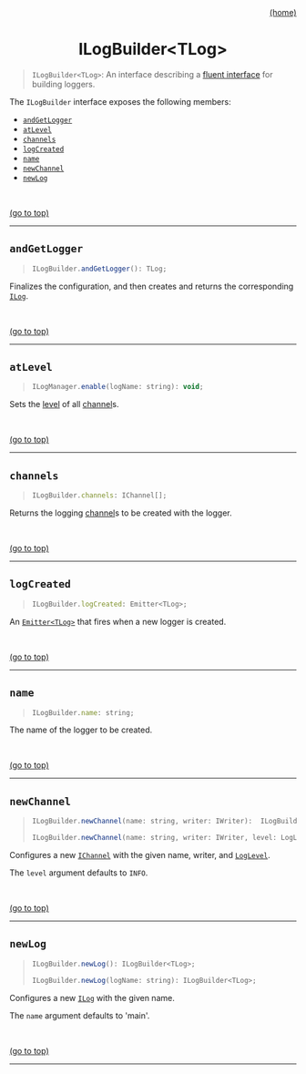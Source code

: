 <div id="top" align="right"><a href="https://github.com/auturge/logger#readme">(home)</a></div>

# <h1 align="center">ILogBuilder&lt;TLog&gt;</h1> #

> `ILogBuilder<TLog>`: An interface describing a [fluent interface](fluent-interface) for building loggers.

The `ILogBuilder` interface exposes the following members:

- [`andGetLogger`](#andgetlogger)
- [`atLevel`](#atlevel)
- [`channels`](#channels)
- [`logCreated`](#logcreated)
- [`name`](#name)
- [`newChannel`](#newchannel)
- [`newLog`](#newlog)

<br>

<a href="#top">(go to top)</a>

----

## `andGetLogger` ##

> ```javascript
> ILogBuilder.andGetLogger(): TLog;
> ```

Finalizes the configuration, and then creates and returns the corresponding [`ILog`](iLog).

<br>

<a href="#top">(go to top)</a>

----

## `atLevel` ##

> ```javascript
> ILogManager.enable(logName: string): void;
> ```

Sets the [level](logLevel) of all [channel](iChannel)s.

<br>

<a href="#top">(go to top)</a>

----

## `channels` ##

> ```javascript
> ILogBuilder.channels: IChannel[];
> ```

Returns the logging [channel](iChannel)s to be created with the logger.

<br>

<a href="#top">(go to top)</a>

----

## `logCreated` ##

> ```javascript
> ILogBuilder.logCreated: Emitter<TLog>;
> ```

An [`Emitter<TLog>`](emitter) that fires when a new logger is created.

<br>

<a href="#top">(go to top)</a>

----

## `name` ##

> ```javascript
> ILogBuilder.name: string;
> ```

The name of the logger to be created.

<br>

<a href="#top">(go to top)</a>

----

## `newChannel` ##

> ```javascript
> ILogBuilder.newChannel(name: string, writer: IWriter):  ILogBuilder<TLog>;
> 
> ILogBuilder.newChannel(name: string, writer: IWriter, level: LogLevel):  ILogBuilder<TLog>;
>
> ```

Configures a new [`IChannel`](iChannel) with the given name, writer, and [`LogLevel`](logLevel).

The `level` argument defaults to `INFO`.

<br>

<a href="#top">(go to top)</a>

----

## `newLog` ##

> ```javascript
> ILogBuilder.newLog(): ILogBuilder<TLog>;
>
> ILogBuilder.newLog(logName: string): ILogBuilder<TLog>;
> ```

Configures a new [`ILog`](iLog) with the given name.

The `name` argument defaults to 'main'.

<br>

<a href="#top">(go to top)</a>

----

[fluent-interface]: https://martinfowler.com/bliki/FluentInterface.html

[emitter]: emitter.md
[iChannel]: iChannel.md
[iLog]: iLog.md
[logLevel]: logLevel.md
